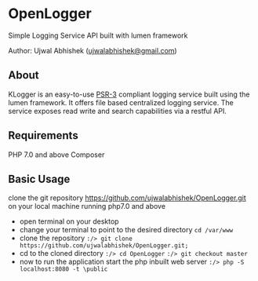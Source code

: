 # OpenLogger
Simple Logging Service API built with lumen framework

Author: Ujwal Abhishek (ujwalabhishek@gmail.com)

## About

KLogger is an easy-to-use [PSR-3](https://github.com/php-fig/fig-standards/blob/master/accepted/PSR-3-logger-interface.md)
compliant logging service built using the lumen framework. It offers file based centralized logging service. The service exposes
read write and search capabilities via a restful API.

## Requirements

PHP 7.0 and above
Composer


## Basic Usage
clone the git repository https://github.com/ujwalabhishek/OpenLogger.git on your local machine running php7.0 and above

* open terminal on your desktop 
* change your terminal to point to the desired directory ```cd /var/www```
* clone the repository 
```:/> git clone https://github.com/ujwalabhishek/OpenLogger.git;```
* cd to the cloned directory 
```:/> cd OpenLogger```
```:/> git checkout master```
* now to run the application start the php inbuilt web server 
```:/> php -S localhost:8080 -t \public```


    

